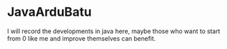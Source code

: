 # JavaArduBatu
I will record the developments in java here, maybe those who want to start from 0 like me and improve themselves can benefit.
